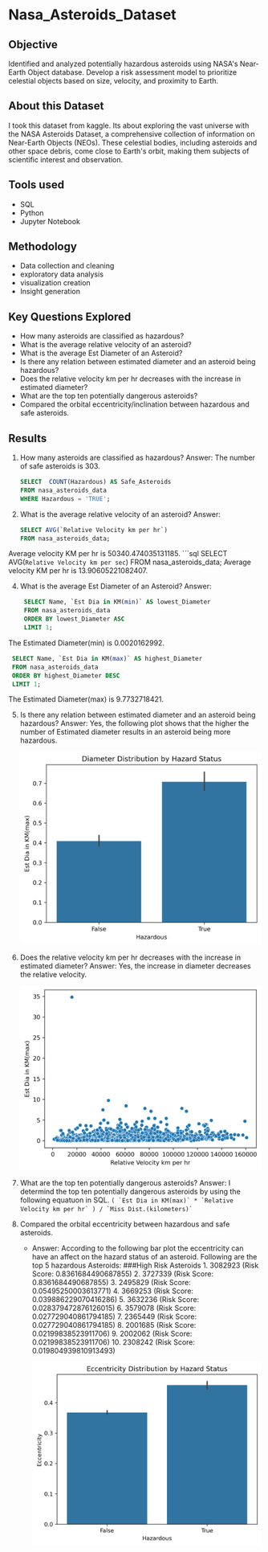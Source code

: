 # Nasa_Asteroids_Dataset
## Objective
Identified and analyzed potentially hazardous asteroids using NASA's Near-Earth Object database.
Develop a risk assessment model to prioritize celestial objects based on size, velocity, and proximity to Earth.


## About this Dataset
I took this dataset from kaggle. Its about exploring the vast universe with the NASA Asteroids Dataset, a comprehensive collection of information
on Near-Earth Objects (NEOs). These celestial bodies, including asteroids and other space debris, come
close to Earth's orbit, making them subjects of scientific interest and observation.

## Tools used
- SQL
- Python
- Jupyter Notebook

## Methodology
- Data collection and cleaning
- exploratory data analysis
- visualization creation
- Insight generation

## Key Questions Explored
- How many asteroids are classified as hazardous?
- What is the average relative velocity of an asteroid?
- What is the average Est Diameter of an Asteroid?
- Is there any relation between estimated diameter and an asteroid being hazardous?
- Does the relative velocity km per hr decreases with the increase in estimated diameter?
- What are the top ten potentially dangerous asteroids?
-  Compared the orbital eccentricity/inclination between hazardous and safe asteroids.

## Results
1. How many asteroids are classified as hazardous?
   Answer: The number of safe asteroids is 303.
   ```sql
   SELECT  COUNT(Hazardous) AS Safe_Asteroids
   FROM nasa_asteroids_data
   WHERE Hazardous = 'TRUE';


2. What is the average relative velocity of an asteroid?
   Answer:

    ```sql
    SELECT AVG(`Relative Velocity km per hr`)
    FROM nasa_asteroids_data;
Average velocity KM per hr is 50340.474035131185.
    ```sql
    SELECT  AVG(`Relative Velocity km per sec`)
    FROM nasa_asteroids_data;
Average velocity KM per hr is 13.90605221082407.
    
4. What is the average Est Diameter of an Asteroid?
   Answer:
   ```sql
    SELECT Name, `Est Dia in KM(min)` AS lowest_Diameter
    FROM nasa_asteroids_data
    ORDER BY lowest_Diameter ASC
    LIMIT 1;
The Estimated Diameter(min) is 0.0020162992.
   ```sql
    SELECT Name, `Est Dia in KM(max)` AS highest_Diameter
    FROM nasa_asteroids_data
    ORDER BY highest_Diameter DESC
    LIMIT 1;
   ```
The Estimated Diameter(max) is 9.7732718421.

5. Is there any relation between estimated diameter and an asteroid being hazardous?
   Answer:
     Yes, the following plot shows that the higher the number of Estimated diameter results in an asteroid being more hazardous.
   
     ![](Distribution_of_Diameter.png)

6. Does the relative velocity km per hr decreases with the increase in estimated diameter?
   Answer:
     Yes, the increase in diameter decreases the relative velocity.

     ![Comparison](Comparing_diameter_with_velocity.png)

7. What are the top ten potentially dangerous asteroids?
   Answer: I determind the top ten potentially dangerous asteroids by using the following equatuon in SQL.
            ```
             ( `Est Dia in KM(max)` * `Relative Velocity km per hr` ) / `Miss Dist.(kilometers)`
           ```

9. Compared the orbital eccentricity between hazardous and safe asteroids.
   - Answer:
    According to the following bar plot the eccentricity can have an affect on the hazard status of an asteroid.
    Following are the top 5 hazardous Asteroids:
         ###High Risk Asteroids
         1. 3082923   (Risk Score: 0.8361684490687855)
         2. 3727339   (Risk Score: 0.8361684490687855)
         3. 2495829   (Risk Score: 0.05495250003613771)
         4. 3669253   (Risk Score: 0.039886229070416286)
         5. 3632236   (Risk Score: 0.028379472876126015)
         6. 3579078   (Risk Score: 0.027729040861794185)
         7. 2365449   (Risk Score: 0.027729040861794185)
         8. 2001685   (Risk Score: 0.02199838523911706)
         9. 2002062   (Risk Score: 0.02199838523911706)
         10. 2308242  (Risk Score: 0.019804939810913493)
          

     ![Eccentricity and hazard status](Eccentricity.png)


 
           




